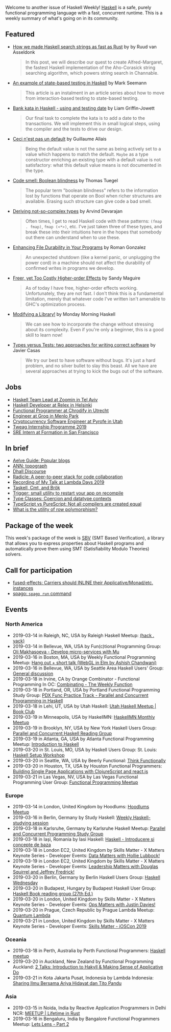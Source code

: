 <!-- 2019-03-14 unpublished -->

Welcome to another issue of Haskell Weekly!
[Haskell](https://www.haskell.org) is a safe, purely functional programming language with a fast, concurrent runtime.
This is a weekly summary of what's going on in its community.

## Featured

-   [How we made Haskell search strings as fast as Rust](https://tech.channable.com/posts/2019-03-13-how-we-made-haskell-search-strings-as-fast-as-rust.html) by  by Ruud van Asseldonk

    > In this post, we will describe our quest to create Alfred-Margaret, the fastest Haskell implementation of the Aho-Corasick string searching algorithm, which powers string search in Channable.

-   [An example of state-based testing in Haskell](https://blog.ploeh.dk/2019/03/11/an-example-of-state-based-testing-in-haskell/) by Mark Seemann

    > This article is an instalment in an article series about how to move from interaction-based testing to state-based testing.

-   [Bank kata in Haskell - using and testing date](https://codurance.com/2019/03/12/bank-kata-in-haskell-date/) by Liam Griffin-Jowett

    > Our final task to complete the kata is to add a date to the transactions. We will implement this in small logical steps, using the compiler and the tests to drive our design.

-   [Ceci n'est pas un default](https://gallais.github.io/blog/ceci-pas-default) by Guillaume Allais

    > Being the default value is not the same as being actively set to a value which happens to match the default. `Maybe` as a type constructor enriching an existing type with a default value is not satisfactory: what this default value means is not documented in the type.

-   [Code smell: Boolean blindness](https://runtimeverification.com/blog/code-smell-boolean-blindness/) by Thomas Tuegel

    > The popular term "boolean blindness" refers to the information lost by functions that operate on Bool when richer structures are available. Erasing such structure can give code a bad smell.

-   [Deriving not-so-complex types](https://blog.ramdoot.in/deriving-not-so-complex-types-ec5987f6d95c) by Arvind Devarajan

    > Often times, I get to read Haskell code with these patterns: `(fmap . fmap)`, `fmap (<*>)`, etc. I've just taken three of these types, and break these into their intuitions here in the hopes that somebody out there can understand when to use these.

-   [Enhancing File Durability in Your Programs](https://www.fpcomplete.com/blog/enhancing-file-durability-in-programs) by Roman Gonzalez

    > An unexpected shutdown (like a kernel panic, or unplugging the power cord) in a machine should not affect the durability of confirmed writes in programs we develop.

-   [Freer, yet Too Costly Higher-order Effects](https://reasonablypolymorphic.com/blog/freer-yet-too-costly/) by Sandy Maguire

    > As of today I have free, higher-order effects working. Unfortunately, they are not fast. I don't think this is a fundamental limitation, merely that whatever code I've written isn't amenable to GHC's optimization process.

-   [Modifying a Library!](https://mmhaskell.com/blog/2019/2/7/modifying-a-library) by Monday Morning Haskell

    > We can see how to incorporate the change without stressing about its complexity. Even if you're only a beginner, this is a good skill to learn now!

-   [Types versus Tests: two approaches for writing correct software](https://www.stackbuilders.com/news/types-versus-tests-two-approaches-for-writing-correct-software) by Javier Casas

    > We try our best to have software without bugs. It's just a hard problem, and no silver bullet to slay this beast. All we have are several approaches at trying to kick the bugs out of the software.

## Jobs

-   [Haskell Team Lead at Zoomin in Tel Aviv](https://functional.works-hub.com/jobs/haskell-team-lead-in-tel-aviv-israel-6fad4)
-   [Haskell Developer at Relex in Helsinki](https://relex.recruiterbox.com/jobs/fk01gjr/)
-   [Functional Programmer at Chrodify in Utrecht](https://jobs.chordify.net/functional-programmer/en)
-   [Engineer at Groq in Menlo Park](https://np.reddit.com/r/haskell/comments/b00us9/groq_is_hiring/)
-   [Cryptocurrency Software Engineer at Pyrofe in Utah](https://pyrofex.io/career/cryptocurrency-software-engineer/)
-   [Tweag Internship Programme 2019](https://www.tweag.io/posts/2019-03-11-internships.html)
-   [SRE Intern at Formation in San Francisco](https://formation.ai/careers/intern-sre)

## In brief

-   [Aelve Guide: Popular blogs](https://guide.aelve.com/haskell/popular-blogs-dila2lox)
-   [ANN: topograph](http://oleg.fi/gists/posts/2019-03-14-topograph.html)
-   [Dhall Discourse](https://discourse.dhall-lang.org/)
-   [Radicle: A peer-to-peer stack for code collaboration](http://www.radicle.xyz/)
-   [Recording of My Talk at Lambda Days 2019](https://dimjasevic.net/marko/2019/03/10/recording-of-my-talk-at-lambda-days-2019/)
-   [Taskell, Cmt, and Brök](https://discourse.haskell.org/t/taskell-cmt-and-brok/451?u=taylorfausak)
-   [Trigger: small utility to restart your app on recompile](https://discourse.haskell.org/t/trigger-small-utility-to-restart-your-app-on-recompile/452?u=taylorfausak)
-   [Type Classes: Coercion and datatype contexts](https://typeclasses.com/news/2019-03-coercion-and-datatype-contexts)
-   [TypeScript vs PureScript: Not all compilers are created equal](https://blog.logrocket.com/typescript-vs-purescript-not-all-compilers-are-created-equal-c16dadaa7d3e)
-   [What is the utility of row polymorphism?](https://np.reddit.com/r/haskell/comments/ay8kkx/what_is_the_utility_of_row_polymorphism/)

## Package of the week

This week's package of the week is [SBV](https://hackage.haskell.org/package/sbv-8.1) (SMT Based Verification), a library that allows you to express properties about Haskell programs and automatically prove them using SMT (Satisfiability Modulo Theories) solvers.

## Call for participation

-   [fused-effects: Carriers should INLINE their Applicative/Monad/etc. instances](https://github.com/fused-effects/fused-effects/issues/124)
-   [spago: `spago run` command](https://github.com/spacchetti/spago/issues/131)

## Events

### North America

- 2019-03-14 in Raleigh, NC, USA by Raleigh Haskell Meetup: [(hack . yack)](https://www.meetup.com/Raleigh-Haskell-Meetup/events/nsfsnqyzfbsb/)
- 2019-03-14 in Bellevue, WA, USA by Fun(c)tional Programming Group: [Oli Makhasoeva - Develop micro-services with Mu](https://www.meetup.com/fun-c-group/events/259602038/)
- 2019-03-16 in Boston, MA, USA by Weekly Functional Programming Meetup: [Hang out + short talk (WebGL in Elm by Ashish Chandwani)](https://www.meetup.com/Weekly-Functional-Programming-Meetup/events/mlhjtqyzfbvb/)
- 2019-03-16 in Bellevue, WA, USA by Seattle Area Haskell Users' Group: [General discussion](https://www.meetup.com/SEAHUG/events/htlvcpyzfbvb/)
- 2019-03-18 in Irvine, CA by Orange Combinator - Functional Programming In OC: [Combinating - The Weekly Function](https://www.meetup.com/orange-combinator/events/lxvjrpyzfbxb/)
- 2019-03-18 in Portland, OR, USA by Portland Functional Programming Study Group: [PDX Func Practice Track - Parallel and Concurrent Programming in Haskell](https://www.meetup.com/Portland-Functional-Programming-Study-Group/events/qjbbjqyzfbxb/)
- 2019-03-18 in Lehi, UT, USA by Utah Haskell: [Utah Haskell Meetup | Book Club](https://www.meetup.com/utah-haskell/events/fmdsrqyzfbxb/)
- 2019-03-19 in Minneapolis, USA by HaskellMN: [HaskellMN Monthly Meetup](https://www.meetup.com/HaskellMN/events/ndtxfpyzfbzb/)
- 2019-03-19 in Brooklyn, NY, USA by New York Haskell Users Group: [Parallel and Concurrent Haskell Reading Group](https://www.meetup.com/NY-Haskell/events/vxvdtqyzfbzb/)
- 2019-03-19 in Atlanta, GA, USA by Atlanta Functional Programming Meetup: [Introduction to Haskell](https://www.meetup.com/Atlanta-Functional-Programming-Meetup/events/259503749/)
- 2019-03-20 in St. Louis, MO, USA by Haskell Users Group: St. Louis: [Haskell Setup Workshop](https://www.meetup.com/Haskell-Users-Group-St-Louis/events/258718607/)
- 2019-03-20 in Seattle, WA, USA by Beerly Functional: [Think Functionally](https://www.meetup.com/Beerly-Functional/events/vxhwkqyzfbbc/)
- 2019-03-20 in Houston, TX, USA by Houston Functional Programmers: [Building Single Page Applications with ClojureScript and react.js](https://www.meetup.com/Houston-Functional-Programmers/events/znbbqqyzfbbc/)
- 2019-03-21 in Las Vegas, NV, USA by Las Vegas Functional Programming User Group: [Functional Programming Meetup](https://www.meetup.com/las-vegas-functional-programming/events/jkznkqyzfbcc/)

### Europe

- 2019-03-14 in London, United Kingdom by Hoodlums: [Hoodlums Meetup](https://www.meetup.com/hoodlums/events/hrbdtnyzfbsb/)
- 2019-03-16 in Berlin, Germany by Study Haskell: [Weekly Haskell-studying session](https://www.meetup.com/Study-Haskell/events/gwtsqqyzfbvb/)
- 2019-03-18 in Karlsruhe, Germany by Karlsruhe Haskell Meetup: [Parallel and Concurrent Programming Study Group](https://www.meetup.com/Karlsruhe-Haskell-Meetup/events/258071691/)
- 2019-03-18 in Iași, Romania by Iasi Haskell: [Haskell - Introducere si concepte de baza](https://www.meetup.com/iasihaskell/events/259553851/)
- 2019-03-18 in London EC2, United Kingdom by Skills Matter - X Matters Keynote Series - Developer Events: [Data Matters with Hollie Lubbock!](https://www.meetup.com/skillsmatter/events/259330947/)
- 2019-03-19 in London EC2, United Kingdom by Skills Matter - X Matters Keynote Series - Developer Events: [Leadership Matters with Douglas Squirrel and Jeffrey Fredrick!](https://www.meetup.com/skillsmatter/events/259088898/)
- 2019-03-20 in Berlin, Germany by Berlin Haskell Users Group: [Haskell Wednesday](https://www.meetup.com/berlinhug/events/pvpwqpyzfbbc/)
- 2019-03-20 in Budapest, Hungary by Budapest Haskell User Group: [Haskell Book reading group (27th Ed.)](https://www.meetup.com/Bp-HUG/events/259262616/)
- 2019-03-20 in London, United Kingdom by Skills Matter - X Matters Keynote Series - Developer Events: [Ops Matters with Justin Davies! ](https://www.meetup.com/skillsmatter/events/259702614/)
- 2019-03-20 in Prague, Czech Republic by Prague Lambda Meetup: [Quantum Lambda](https://www.meetup.com/Lambda-Meetup-Group/events/258696067/)
- 2019-03-21 in London, United Kingdom by Skills Matter - X Matters Keynote Series - Developer Events: [Skills Matter - iOSCon 2019](https://www.meetup.com/skillsmatter/events/257029130/)

### Oceania

- 2019-03-18 in Perth, Australia by Perth Functional Programmers: [Haskell meetup](https://www.meetup.com/PerthFP/events/xrtkqqyzfbxb/)
- 2019-03-20 in Auckland, New Zealand by Functional Programming Auckland: [2 Talks: Introduction to Hakyll & Making Sense of Applicative Do](https://www.meetup.com/Functional-Programming-Auckland/events/259573595/)
- 2019-03-21 in Kota Jakarta Pusat, Indonesia by Lambda Indonesia: [Sharing Ilmu Bersama Ariya Hidayat dan Tito Pandu](https://www.meetup.com/lambdaindonesia/events/259616507/)

### Asia

- 2019-03-15 in Noida, India by Reactive Application Programmers in Delhi NCR: [MEETUP | Lifetime in Rust](https://www.meetup.com/Reactive-Application-Programmers-in-Delhi-NCR/events/259354521/)
- 2019-03-16 in Bengaluru, India by Bangalore Functional Programmers Meetup: [Lets Lens - Part 2](https://www.meetup.com/Bangalore-Functional-Programmers-Meetup/events/259289861/)

